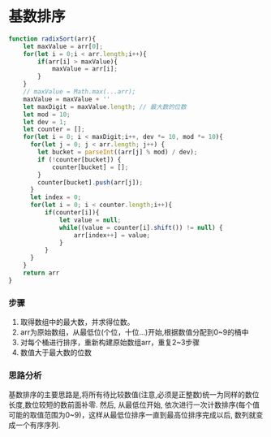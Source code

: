 # 基数排序

```javascript
function radixSort(arr){
    let maxValue = arr[0];
    for(let i = 0;i < arr.length;i++){
        if(arr[i] > maxValue){
            maxValue = arr[i];
        }
    }
    // maxValue = Math.max(...arr);
    maxValue = maxValue + ''
    let maxDigit = maxValue.length; // 最大数的位数
    let mod = 10;
    let dev = 1;
    let counter = [];
    for(let i = 0; i < maxDigit;i++, dev *= 10, mod *= 10){
      for(let j = 0; j < arr.length; j++) {
        let bucket = parseInt((arr[j] % mod) / dev);
        if (!counter[bucket]) {
            counter[bucket] = [];
        }
        counter[bucket].push(arr[j]);
      }
      let index = 0;
      for(let i = 0; i < counter.length;i++){
          if(counter[i]){
              let value = null;
              while((value = counter[i].shift()) != null) {
                  arr[index++] = value;
              }
          }
      }
    }
    return arr
}
```
### 步骤
1) 取得数组中的最大数，并求得位数。
2) arr为原始数组，从最低位(个位，十位...)开始,根据数值分配到0~9的桶中
3) 对每个桶进行排序，重新构建原始数组arr，重复2~3步骤
4) 数值大于最大数的位数

### 思路分析

基数排序的主要思路是,将所有待比较数值(注意,必须是正整数)统一为同样的数位长度,数位较短的数前面补零. 然后, 从最低位开始, 依次进行一次计数排序(每个值可能的取值范围为0~9)，这样从最低位排序一直到最高位排序完成以后, 数列就变成一个有序序列.
